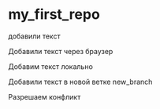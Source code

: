 ﻿# my_first_repo

добавили текст

Добавили текст через браузер

Добавим текст локально


Добавили текст в новой ветке new_branch

Разрешаем конфликт
